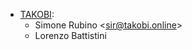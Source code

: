 - [TAKOBI](https://takobi.online):
  - Simone Rubino \<<sir@takobi.online>\>
  - Lorenzo Battistini

